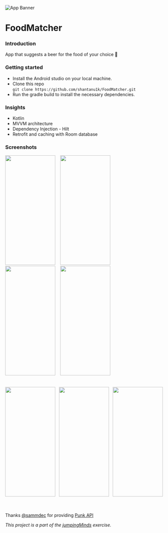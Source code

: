 ![App Banner](https://user-images.githubusercontent.com/57897297/206893252-cbf57fcb-e78f-46c7-b567-116bf4cc167b.jpg)


# FoodMatcher

<h3>Introduction</h3>
App that suggests a beer for the food of your choice <b>🍻</b>


<h3>Getting started</h3>

* Install the Android studio on your local machine.
* Clone this repo </br>
```git clone https://github.com/shantanu1k/FoodMatcher.git```
* Run the gradle build to install the necessary dependencies.


<h3>Insights</h3>

* Kotlin
* MVVM architecture
* Dependency Injection - Hilt
* Retrofit and caching with Room database


<h3>Screenshots</h3>
<span>
  <img src="https://user-images.githubusercontent.com/57897297/206894507-3186c9f5-45f9-46ba-acd6-ee869694dca9.png" width="160" height="350"/> &nbsp
  &nbsp<img src="https://user-images.githubusercontent.com/57897297/206894499-10a7673f-ce36-41f9-8b23-9a8585f8317e.png" width="160" height="350"/> &nbsp
  &nbsp<img src="https://user-images.githubusercontent.com/57897297/206894501-45873dae-ab11-48b1-aabc-fc7bcb1e2f0f.png" width="160" height="350"/> &nbsp
  &nbsp<img src="https://user-images.githubusercontent.com/57897297/206894502-4293392a-6274-4ef5-90b2-aee868058aca.png" width="160" height="350"/>
</span>
</br></br></br>
<span>
  <img src="https://user-images.githubusercontent.com/57897297/206894482-bbca088d-4d9a-43a8-8e70-0da0807d2099.png" width="160" height="350"/>&nbsp
  &nbsp<img src="https://user-images.githubusercontent.com/57897297/206894703-aeeaf875-13ae-4821-adfa-7ed509e3a5b4.png" width="160" height="350"/>&nbsp
  &nbsp<img src="https://user-images.githubusercontent.com/57897297/206894493-92df6f08-7216-4739-b443-a9e5c4f21211.png" width="160" height="350"/>
</span>
</br></br></br>






Thanks <a href="https://github.com/sammdec">@sammdec</a> for providing <a href="https://punkapi.com/documentation/v2">Punk API</a>

<i>This project is a part of the <a href="https://play.google.com/store/apps/details?id=com.jumpingminds">jumpingMinds</a> exercise.</i>


